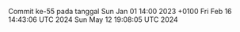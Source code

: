 Commit ke-55 pada tanggal Sun Jan 01 14:00 2023 +0100
Fri Feb 16 14:43:06 UTC 2024
Sun May 12 19:08:05 UTC 2024
